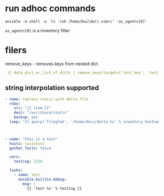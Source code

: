 # run adhoc commands

`ansible -m shell -a 'ls -loh /home/builder/.vimrc' 'az_agents[0]'`

`az_agents[0]` is a inventory filter

# filers

remove_keys - removes keys from nested dict


```yaml
`{{ data_dict_or_list_of_dicts | remove_keys(target=['test_key', 'test_key2']) }}`
```

## string interpolation supported


```yaml
- name: replace static with delta file
  copy:
    src: "{{ item }}"
    dest: "/usr/share/static"
    backup: yes
  loop: "{{ query('fileglob', '/home/docs/delta.%s' % inventory_hostname) }}"   <<<<<<<<<<<<<<<<<<<<<<



- name: "this is a test"
  hosts: localhost
  gather_facts: false

  vars:
    testing: 1234

  tasks:
    - name: test
      ansible.builtin.debug:
        msg: |
          {{ 'test %s' % testing }}

```
